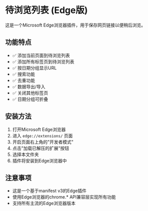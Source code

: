 # 待浏览列表 (Edge版)

这是一个Microsoft Edge浏览器插件，用于保存网页链接以便稍后浏览。

## 功能特点

- ✅ 添加当前页面到待浏览列表
- ✅ 添加所有标签页到待浏览列表
- ✅ 按日期分组显示URL
- ✅ 搜索功能
- ✅ 去重功能
- ✅ 数据导出/导入
- ✅ 关闭其他标签页
- ✅ 日期分组可折叠

## 安装方法

1. 打开Microsoft Edge浏览器
2. 进入 `edge://extensions/` 页面
3. 开启页面右上角的"开发者模式"
4. 点击"加载已解压的扩展"按钮
5. 选择本文件夹
6. 插件将安装到Edge浏览器中

## 注意事项

- 这是一个基于manifest v3的Edge插件
- 使用Edge浏览器的chrome.* API兼容层实现所有功能
- 支持所有主流的Edge浏览器版本